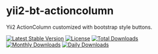 # yii2-bt-actioncolumn
Yii2 ActionColumn customized with bootstrap style buttons.

[![Latest Stable Version](https://poser.pugx.org/almirb/yii2-bt-actioncolumn/v/stable)](https://packagist.org/packages/almirb/yii2-bt-actioncolumn)
[![License](https://poser.pugx.org/almirb/yii2-bt-actioncolumn/license)](https://packagist.org/packages/almirb/yii2-bt-actioncolumn)
[![Total Downloads](https://img.shields.io/packagist/dt/almirb/yii2-bt-actioncolumn.svg?style=flat-square)](https://packagist.org/packages/almirb/yii2-bt-actioncolumn)
[![Monthly Downloads](https://poser.pugx.org/almirb/yii2-bt-actioncolumn/d/monthly)](https://packagist.org/packages/almirb/yii2-bt-actioncolumn)
[![Daily Downloads](https://poser.pugx.org/almirb/yii2-bt-actioncolumn/d/daily)](https://packagist.org/packages/almirb/yii2-bt-actioncolumn)
